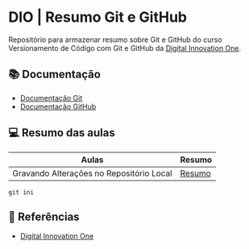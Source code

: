 
# DIO | Resumo Git e GitHub

Repositório para armazenar resumo sobre Git e GitHub do curso Versionamento de Código com Git e GitHub da 
[Digital Innovation One](https://www.dio-me).

## 📚 Documentação
- [Documentação Git](https://git-scm.com/doc)
- [Documentação GitHub](https://docs.github.com/)


## 💻 Resumo das aulas

| Aulas | Resumo |
|-------| ------- |
| Gravando Alterações no Repositório Local | [Resumo]() |

```
git ini
```

## 🔎 Referências
- [Digital Innovation One]()
